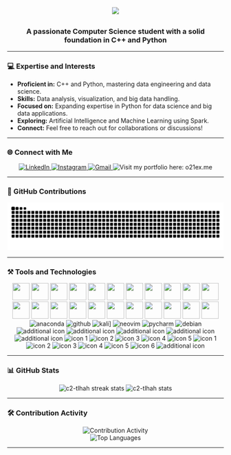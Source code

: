 <h1 align="center">
    <img src="https://readme-typing-svg.herokuapp.com/?font=Righteous&size=35&center=true&vCenter=true&width=500&height=70&duration=4000&lines=Hi+There!+👋;+I'm+Muhammad+Talha+Ramzan!" />
</h1>

<h3 align="center">A passionate Computer Science student with a solid foundation in C++ and Python</h3>

---

### 💻 Expertise and Interests

- **Proficient in:** C++ and Python, mastering data engineering and data science.
- **Skills:** Data analysis, visualization, and big data handling.
- **Focused on:** Expanding expertise in Python for data science and big data applications.
- **Exploring:** Artificial Intelligence and Machine Learning using Spark.
- **Connect:** Feel free to reach out for collaborations or discussions!

---

### 🌐 Connect with Me

<div align="center">
    <a href="https://www.linkedin.com/in/muhammad-talha-ramzan" target="_blank">
        <img src="https://img.shields.io/badge/-LinkedIn-%230077B5?style=for-the-badge&logo=linkedin&logoColor=white" alt="LinkedIn">
    </a>
    <a href="https://www.instagram.com/o21tlha" target="_blank">
        <img src="https://img.shields.io/badge/-Instagram-%23E4405F?style=for-the-badge&logo=instagram&logoColor=white" alt="Instagram">
    </a>
    <a href="mailto:c2.tlhah@gmail.com">
        <img src="https://img.shields.io/badge/-Gmail-%23333?style=for-the-badge&logo=gmail&logoColor=white" alt="Gmail">
    </a>
    <a href="https://o21ex.me" style="text-decoration: none;">
        <img src="https://img.shields.io/badge/Visit_my_portfolio-here-orange?style=for-the-badge&logo=firefox&logoColor=white" alt="Visit my portfolio here: o21ex.me">
    </a>
</div>

---

### 🐍 GitHub Contributions

<div align="center">
    <picture>
        <source media="(prefers-color-scheme: dark)" srcset="https://github.com/c2-tlhah/c2-tlhah/blob/output/github-contribution-grid-snake.svg" />
        <source media="(prefers-color-scheme: light)" srcset="https://github.com/c2-tlhah/c2-tlhah/blob/output/github-contribution-grid-snake.svg" />
        <img alt="github-snake" src="https://github.com/c2-tlhah/c2-tlhah/blob/output/github-contribution-grid-snake.svg" />
    </picture>
</div>

---

### ⚒️ Tools and Technologies

<div align="center">
   
 <img src="https://github.com/user-attachments/assets/2c386a2f-3114-402d-a7c6-f10c0dbad7c9"  width="40" height="40"/>
 <img src="https://github.com/user-attachments/assets/0aaa957d-9d9f-4ebc-b846-e56b20fdc482" width="40" height="40"/>
  <img src="https://github.com/user-attachments/assets/7c9c32f3-478f-44c0-b5ae-27956be033d1" width="40" height="40"/>
   <img src="https://github.com/user-attachments/assets/86e8aa9e-1ec5-4e4a-bd01-6e06d3992841" width="40" height="40"/>
    <img src="https://github.com/user-attachments/assets/74300519-3fef-43a4-aa95-8fb4c351a684" width="40" height="40"/>
     <img src="https://github.com/user-attachments/assets/cdfa02ae-d188-430e-a28e-44da79f34185" width="40" height="40"/>
     <img src="https://github.com/user-attachments/assets/3ff1e3f9-4aa6-46af-81b1-1a721a115a84" width="40" height="40"/>
     <img src="https://github.com/user-attachments/assets/66018cbc-f047-4aa8-8035-643dde0f52a3" width="40" height="40"/>
     <img src="https://github.com/user-attachments/assets/1c38fa97-5201-4412-a8d8-2accd32f6bdb" width="40" height="40"/>
     <img src="https://github.com/user-attachments/assets/7dd47703-ac50-45be-adbb-0f75c4b83a25" width="40" height="40"/>
     <img src="https://github.com/user-attachments/assets/00964169-38b1-48ff-8718-cf27114379a1" width="40" height="40"/>
     <img src="https://github.com/user-attachments/assets/2f24f767-6e34-428c-858a-5a8aad708fa4" width="40" height="40"/>
     <img src="https://github.com/user-attachments/assets/f58e8e73-b56d-473e-8ea1-a94d5328ada9" width="40" height="40"/>
      <img src="https://github.com/user-attachments/assets/1cde318d-d3ce-43c4-be59-738a7faabdc5" width="40" height="40"/>
       <img src="https://github.com/user-attachments/assets/44017faf-9ab4-4a38-a8fa-130cf6e07bc4" width="40" height="40"/>
        <img src="https://github.com/user-attachments/assets/bf8e8851-40cf-45a7-90a6-9cd06be20d0a" width="40" height="40"/>
         <img src="https://github.com/user-attachments/assets/39399689-08b6-46b7-8c0d-968a5feb1454" width="40" height="40"/>
          <img src="https://github.com/user-attachments/assets/a4928ac0-097b-4ed0-9362-aae30a33aa0e" width="40" height="40"/>
           <img src="https://github.com/user-attachments/assets/b428d8af-2e8c-4837-92bb-c3607d7a8014" width="40" height="40"/>
            <img src="https://github.com/user-attachments/assets/4bc998bf-bd9f-48a2-b958-6b5de2a80ace" width="40" height="40"/>
             <img src="https://github.com/user-attachments/assets/f1b42941-2e0d-4790-a367-dd50ec739e31" width="40" height="40"/>
              <img src="https://github.com/user-attachments/assets/977b26da-812e-474c-aa45-856b47d94b5e" width="40" height="40"/>
              

<img src="https://skillicons.dev/icons?i=anaconda&theme=light" alt="anaconda" width="40" height="40"/>
<img src="https://skillicons.dev/icons?i=github&theme=light" alt="github" width="40" height="40"/>
<img src="https://skillicons.dev/icons?i=kali&theme=light" alt="kali" width="40" height="40"/>]
<img src="https://skillicons.dev/icons?i=neovim&theme=light" alt="neovim" width="40" height="40"/>
<img src="https://skillicons.dev/icons?i=pycharm&theme=light" alt="pycharm" width="40" height="40"/>
<img src="https://skillicons.dev/icons?i=debian&theme=light" alt="debian" width="40" height="40"/>
<img src="https://user-images.githubusercontent.com/25181517/192108372-f71d70ac-7ae6-4c0d-8395-51d8870c2ef0.png" alt="additional icon" width="40" height="40"/>
<img src="https://user-images.githubusercontent.com/25181517/192108889-232b3431-a585-4b36-a62d-9078bd3641d9.png" alt="additional icon" width="40" height="40"/>
<img src="https://github.com/marwin1991/profile-technology-icons/assets/136815194/c7f2fa08-bb92-4898-a73e-b206be6bd573" alt="additional icon" width="40" height="40"/>
 <img src="https://user-images.githubusercontent.com/25181517/192106073-90fffafe-3562-4ff9-a37e-c77a2da0ff58.png" alt="additional icon" width="40" height="40"/>
<img src="https://user-images.githubusercontent.com/25181517/183423507-c056a6f9-1ba8-4312-a350-19bcbc5a8697.png" alt="additional icon" width="40" height="40"/>
<img src="https://user-images.githubusercontent.com/25181517/117208736-bdedc080-adf5-11eb-912f-61c7d43705f6.png" alt="icon 1" width="40" height="40"/>
    <img src="https://github.com/marwin1991/profile-technology-icons/assets/136815194/ef235485-5e32-4d25-8c49-5dbe77e50f3e" alt="icon 2" width="40" height="40"/>
    <img src="https://user-images.githubusercontent.com/25181517/182884177-d48a8579-2cd0-447a-b9a6-ffc7cb02560e.png" alt="icon 3" width="40" height="40"/>
    <img src="https://user-images.githubusercontent.com/25181517/183896128-ec99105a-ec1a-4d85-b08b-1aa1620b2046.png" alt="icon 4" width="40" height="40"/>
    <img src="https://user-images.githubusercontent.com/25181517/117208740-bfb78400-adf5-11eb-97bb-09072b6bedfc.png" alt="icon 5" width="40" height="40"/>
<img src="https://user-images.githubusercontent.com/25181517/186884153-99edc188-e4aa-4c84-91b0-e2df260ebc33.png" alt="icon 1" width="40" height="40"/>
    <img src="https://github.com/marwin1991/profile-technology-icons/assets/76662862/2481dc48-be6b-4ebb-9e8c-3b957efe69fa" alt="icon 2" width="40" height="40"/>
    <img src="https://user-images.githubusercontent.com/25181517/184357834-eba1eee1-6074-4b9c-8ed3-5373868096cc.png" alt="icon 3" width="40" height="40"/>
    <img src="https://user-images.githubusercontent.com/25181517/197845567-86a09ca9-d96f-42c4-9ab1-8bce95ab000d.png" alt="icon 4" width="40" height="40"/>
    <img src="https://user-images.githubusercontent.com/25181517/183911544-95ad6ba7-09bf-4040-ac44-0adafedb9616.png" alt="icon 5" width="40" height="40"/>
    <img src="https://user-images.githubusercontent.com/25181517/192158606-7c2ef6bd-6e04-47cf-b5bc-da2797cb5bda.png" alt="icon 6" width="40" height="40"/>


<img src="https://user-images.githubusercontent.com/25181517/192107004-2d2fff80-d207-4916-8a3e-130fee5ee495.png" alt="additional icon" width="40" height="40"/>
</div>

---

### 📊 GitHub Stats

<div align="center">
    <img width="400" height="200" src="https://github-readme-streak-stats.herokuapp.com/?user=c2-tlhah&count_private=true&theme=react&border_radius=10&background=1F2937&stroke=000000&ring=10B981&fire=F59E0B&currStreakLabel=E5E7EB&sideNums=10B981&currStreakNum=3B82F6&dates=9CA3AF&sideLabels=F3F4F6" alt="c2-tlhah streak stats"/>
    <img width="400" height="200" src="https://github-readme-stats.vercel.app/api?username=c2-tlhah&count_private=true&show_icons=true&theme=react&border_radius=10&background=1F2937&icon_color=3B82F6&title_color=10B981&text_color=9CA3AF" alt="c2-tlhah stats"/>
</div>

---

### 🛠️ Contribution Activity

<div align="center">
    <img width="1000" height="200" src="https://github-profile-summary-cards.vercel.app/api/cards/profile-details?username=c2-tlhah&theme=vue&background=1F2937" alt="Contribution Activity"/>
    <br/>
    <img width="400" height="200" src="https://github-readme-stats.vercel.app/api/top-langs?username=c2-tlhah&show_icons=true&locale=en&layout=compact&theme=react&border_radius=10&background=1F2937&title_color=10B981&text_color=9CA3AF" alt="Top Languages"/>
</div>

---

